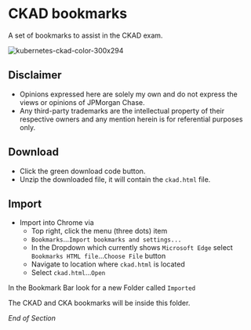 # CKAD bookmarks
A set of bookmarks to assist in the CKAD exam.

![kubernetes-ckad-color-300x294](https://user-images.githubusercontent.com/18049790/135700746-b796e9c6-f768-483a-9935-199deeb27262.png)

## Disclaimer

- Opinions expressed here are solely my own and do not express the views or opinions of JPMorgan Chase.
- Any third-party trademarks are the intellectual property of their respective owners and any mention herein is for referential purposes only.

## Download
* Click the green download code button.
* Unzip the downloaded file, it will contain the `ckad.html` file.

## Import
* Import into Chrome via
  * Top right, click the menu (three dots) item
  * `Bookmarks`...`Import bookmarks and settings...`
  * In the Dropdown which currently shows `Microsoft Edge` select `Bookmarks HTML file`...`Choose File` button
  * Navigate to location where `ckad.html` is located
  * Select `ckad.html`...`Open`

In the Bookmark Bar look for a new Folder called `Imported`

The CKAD and CKA bookmarks will be inside this folder.

*End of Section*
